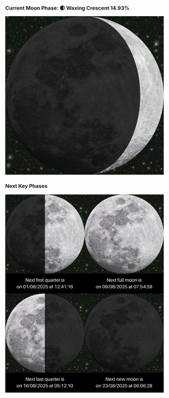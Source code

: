 ### Current Moon Phase: 🌒 Waxing Crescent 14.93%
![Moon Phase](moonphase.png)
### Next Key Phases
![Gallery](gallery.png)